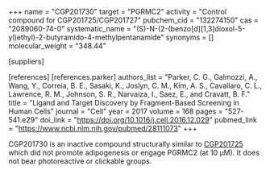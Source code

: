 +++
name = "CGP201730"
target = "PGRMC2"
activity = "Control compound for CGP201725/CGP201727"
pubchem_cid = "132274150"
cas = "2089060-74-0"
systematic_name = "(S)-N-(2-(benzo[d][1,3]dioxol-5-yl)ethyl)-2-butyramido-4-methylpentanamide"
synonyms = []
molecular_weight = "348.44"

[suppliers]

[references]
    [references.parker]
        authors_list = "Parker, C. G., Galmozzi, A., Wang, Y., Correia, B. E., Sasaki, K., Joslyn, C. M., Kim, A. S., Cavallaro, C. L., Lawrence, R. M., Johnson, S. R., Narvaiza, I., Saez, E., and Cravatt, B. F."
        title = "Ligand and Target Discovery by Fragment-Based Screening in Human Cells"
        journal = "Cell"
        year = 2017
        volume = 168
        pages = "527-541.e29"
        doi_link = "https://doi.org/10.1016/j.cell.2016.12.029"
        pubmed_link = "https://www.ncbi.nlm.nih.gov/pubmed/28111073"
+++

CGP201730 is an inactive compound structurally similar to <a href="#cgp201725" class="js-scroll-trigger">CGP201725</a> which did not promote adipogenesis or engage PGRMC2 (at 10 µM). It does not bear photoreactive or clickable	groups.
